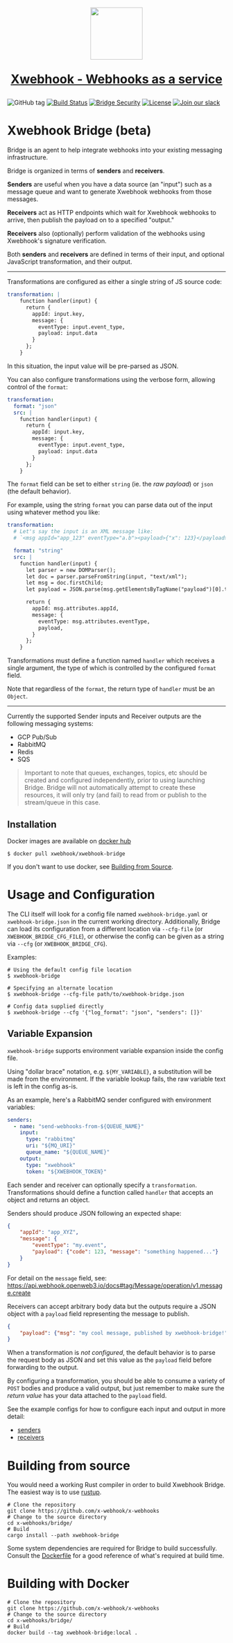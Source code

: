 <h1 align="center">
  <a href="https://webhook.openweb3.io">
    <img width="120" src="https://avatars.githubusercontent.com/u/80175132?s=200&v=4" />
    <p align="center">Xwebhook - Webhooks as a service</p>
  </a>
</h1>

![GitHub tag](https://img.shields.io/github/tag/xwebhook/x-webhooks.svg)
[![Build Status](https://github.com/xwebhook/x-webhooks/workflows/Bridge%20CI/badge.svg)](https://github.com/xwebhook/x-webhooks/actions)
[![Bridge Security](https://github.com/xwebhook/x-webhooks/actions/workflows/bridge-security.yml/badge.svg)](https://github.com/xwebhook/x-webhooks/actions/workflows/bridge-security.yml)
[![License](https://img.shields.io/badge/license-MIT-brightgreen.svg)](LICENSE)
[![Join our slack](https://img.shields.io/badge/Slack-join%20the%20community-blue?logo=slack&style=social)](https://webhook.openweb3.io/slack/)

# Xwebhook Bridge (beta)

Bridge is an agent to help integrate webhooks into your existing messaging infrastructure.

Bridge is organized in terms of **senders** and **receivers**.

**Senders** are useful when you have a data source (an "input") such as a
message queue and want to generate Xwebhook webhooks from those messages.

**Receivers** act as HTTP endpoints which wait for Xwebhook webhooks to arrive, then
publish the payload on to a specified "output."

**Receivers** also (optionally) perform validation of the webhooks using Xwebhook's signature verification.

Both **senders** and **receivers** are defined in terms of their input, and optional JavaScript transformation, and their output.

---

Transformations are configured as either a single string of JS source code:

```yaml
transformation: |
    function handler(input) {
      return {
        appId: input.key,
        message: {
          eventType: input.event_type,
          payload: input.data
        }
      };
    }
```
In this situation, the input value will be pre-parsed as JSON.

You can also configure transformations using the verbose form, allowing control of the `format`:
```yaml
transformation:
  format: "json"
  src: |
    function handler(input) {
      return {
        appId: input.key,
        message: {
          eventType: input.event_type,
          payload: input.data
        }
      };
    }
```
The `format` field can be set to either `string` (ie. the _raw payload_) or `json` (the default behavior).

For example, using the string `format` you can parse data out of the input using whatever method you like:

```yaml
transformation:
  # Let's say the input is an XML message like:
  # `<msg appId="app_123" eventType="a.b"><payload>{"x": 123}</payload></msg>`

  format: "string"
  src: |
    function handler(input) {
      let parser = new DOMParser();
      let doc = parser.parseFromString(input, "text/xml");
      let msg = doc.firstChild;
      let payload = JSON.parse(msg.getElementsByTagName("payload")[0].textContent)

      return {
        appId: msg.attributes.appId,
        message: {
          eventType: msg.attributes.eventType,
          payload,
        }
      };
    }
```
Transformations must define a function named `handler` which receives a single argument, the type of which is controlled
by the configured `format` field.

Note that regardless of the `format`, the return type of `handler` must be an `Object`.

---

Currently the supported Sender inputs and Receiver outputs are the following
messaging systems:

- GCP Pub/Sub
- RabbitMQ
- Redis
- SQS

> Important to note that queues, exchanges, topics, etc should be created and configured independently,
> prior to using launching Bridge. Bridge will not automatically attempt to create these resources, it will only try
> (and fail) to read from or publish to the stream/queue in this case.


## Installation

Docker images are available on [docker hub](https://registry.hub.docker.com/r/xwebhook/xwebhook-bridge)

```
$ docker pull xwebhook/xwebhook-bridge
```

If you don't want to use docker, see [Building from Source](../README.md#building-from-source).



# Usage and Configuration

The CLI itself will look for a config file named `xwebhook-bridge.yaml` or `xwebhook-bridge.json` in the current working
directory.
Additionally, Bridge can load its configuration from a different location via `--cfg-file` (or `XWEBHOOK_BRIDGE_CFG_FILE`),
or otherwise the config can be given as a string via `--cfg` (or `XWEBHOOK_BRIDGE_CFG`).

Examples:
```
# Using the default config file location
$ xwebhook-bridge

# Specifying an alternate location
$ xwebhook-bridge --cfg-file path/to/xwebhook-bridge.json

# Config data supplied directly
$ xwebhook-bridge --cfg '{"log_format": "json", "senders": []}'
```

## Variable Expansion

`xwebhook-bridge` supports environment variable expansion inside the config file.

Using "dollar brace" notation, e.g. `${MY_VARIABLE}`, a substitution will be made from the environment.
If the variable lookup fails, the raw variable text is left in the config as-is.

As an example, here's a RabbitMQ sender configured with environment variables:

```yaml
senders:
  - name: "send-webhooks-from-${QUEUE_NAME}"
    input:
      type: "rabbitmq"
      uri: "${MQ_URI}"
      queue_name: "${QUEUE_NAME}"
    output:
      type: "xwebhook"
      token: "${XWEBHOOK_TOKEN}"
```

Each sender and receiver can optionally specify a `transformation`.
Transformations should define a function called `handler` that accepts an object and returns an object.

Senders should produce JSON following an expected shape:
```json
{
    "appId": "app_XYZ",
    "message": {
        "eventType": "my.event",
        "payload": {"code": 123, "message": "something happened..."}
    }
}
```

For detail on the `message` field, see: <https://api.webhook.openweb3.io/docs#tag/Message/operation/v1.message.create>

Receivers can accept arbitrary body data but the outputs require a JSON object with a `payload` field representing the
message to publish.

```json
{
    "payload": {"msg": "my cool message, published by xwebhook-bridge!"}
}
```

When a transformation is _not configured_, the default behavior is to parse the request body as JSON and set this value
as the `payload` field before forwarding to the output.

By configuring a transformation, you should be able to consume a variety of `POST` bodies and
produce a valid output, but just remember to make sure the _return value_ has your data attached to the `payload` field.


See the example configs for how to configure each input and output in more detail:
- [senders](./xwebhook-bridge.example.senders.yaml)
- [receivers](./xwebhook-bridge.example.receivers.yaml)

# Building from source

You would need a working Rust compiler in order to build Xwebhook Bridge.
The easiest way is to use [rustup](https://rustup.rs/).

```
# Clone the repository
git clone https://github.com/x-webhook/x-webhooks
# Change to the source directory
cd x-webhooks/bridge/
# Build
cargo install --path xwebhook-bridge
```

Some system dependencies are required for Bridge to build successfully.
Consult the [Dockerfile](./Dockerfile) for a good reference of what's required at build time.

# Building with Docker

```
# Clone the repository
git clone https://github.com/x-webhook/x-webhooks
# Change to the source directory
cd x-webhooks/bridge/
# Build
docker build --tag xwebhook-bridge:local .
```

